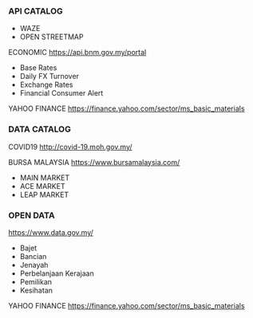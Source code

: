 ### API CATALOG

- WAZE
- OPEN STREETMAP

ECONOMIC 
https://api.bnm.gov.my/portal
- Base Rates
- Daily FX Turnover
- Exchange Rates
- Financial Consumer Alert

YAHOO FINANCE
https://finance.yahoo.com/sector/ms_basic_materials

### DATA CATALOG

COVID19
http://covid-19.moh.gov.my/

BURSA MALAYSIA 
https://www.bursamalaysia.com/
- MAIN MARKET
- ACE MARKET
- LEAP MARKET

### OPEN DATA
https://www.data.gov.my/
- Bajet
- Bancian
- Jenayah
- Perbelanjaan Kerajaan
- Pemilikan
- Kesihatan

YAHOO FINANCE
https://finance.yahoo.com/sector/ms_basic_materials



